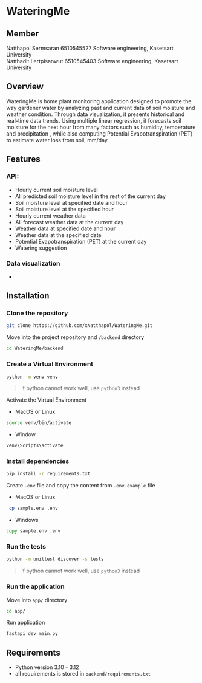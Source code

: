 # WateringMe

## Member

Natthapol Sermsaran 6510545527 Software engineering, Kasetsart University<br/>
Natthadit Lertpisanwut 6510545403 Software engineering, Kasetsart University

## Overview

WateringMe is home plant monitoring application designed to promote the way
gardener water by analyzing past and current data of soil moisture and weather
condition. Through data visualization, it presents historical and real-time
data trends. Using multiple linear regression, it forecasts soil moisture for
the next hour from many factors such as humidity, temperature and precipitation
, while also computing Potential Evapotranspiration (PET) to estimate water
loss from soil, mm/day.

## Features

### API:

- Hourly current soil moisture level
- All predicted soil moisture level in the rest of the current day
- Soil moisture level at specified date and hour
- Soil moisture level at the specified hour
- Hourly current weather data
- All forecast weather data at the current day
- Weather data at specified date and hour
- Weather data at the specified date
- Potential Evapotranspiration (PET) at the current day
- Watering suggestion

### Data visualization

-

## Installation

### Clone the repository

```bash
git clone https://github.com/xNatthapol/WateringMe.git
```

Move into the project repository and `/backend` directory

```bash
cd WateringMe/backend
```

### Create a Virtual Environment

```bash
python -m venv venv
```

> If python cannot work well, use `python3` instead

Activate the Virtual Environment

- MacOS or Linux

```bash
source venv/bin/activate
```

- Window

```cmd
venv\Scripts\activate
```

### Install dependencies

```bash
pip install -r requirements.txt
```

Create `.env` file and copy the content from `.env.example` file

- MacOS or Linux

```bash
 cp sample.env .env
```

- Windows

```cmd
copy sample.env .env
```

### Run the tests

```bash
python -m unittest discover -s tests
```

> If python cannot work well, use `python3` instead

### Run the application

Move into `app/` directory

```bash
cd app/
```

Run application

```bash
fastapi dev main.py
```

## Requirements

- Python version 3.10 - 3.12
- all requirements is stored in `backend/requirements.txt`
